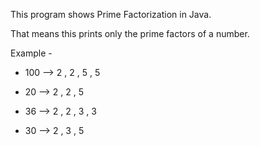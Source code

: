 This program shows Prime Factorization in Java.

That means this prints only the prime factors of a number.

Example -

- 100 --> 2 , 2 , 5 , 5

- 20 --> 2 , 2 , 5

- 36 --> 2 , 2 , 3 , 3

- 30 --> 2 , 3 , 5
